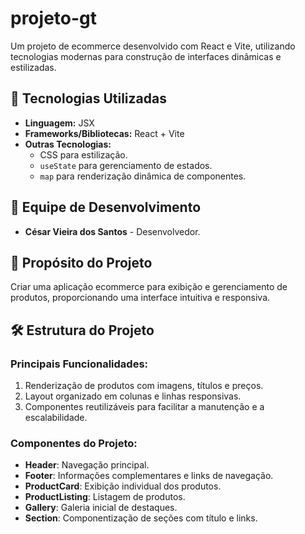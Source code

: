 # projeto-gt

Um projeto de ecommerce desenvolvido com React e Vite, utilizando tecnologias modernas para construção de interfaces dinâmicas e estilizadas.

## 🚀 Tecnologias Utilizadas

- **Linguagem:** JSX  
- **Frameworks/Bibliotecas:** React + Vite  
- **Outras Tecnologias:**  
  - CSS para estilização.  
  - `useState` para gerenciamento de estados.  
  - `map` para renderização dinâmica de componentes.  

## 👥 Equipe de Desenvolvimento

- **César Vieira dos Santos** - Desenvolvedor.

## 🎯 Propósito do Projeto

Criar uma aplicação ecommerce para exibição e gerenciamento de produtos, proporcionando uma interface intuitiva e responsiva.

## 🛠 Estrutura do Projeto

### Principais Funcionalidades:
1. Renderização de produtos com imagens, títulos e preços.
2. Layout organizado em colunas e linhas responsivas.
3. Componentes reutilizáveis para facilitar a manutenção e a escalabilidade.

### Componentes do Projeto:
- **Header**: Navegação principal.  
- **Footer**: Informações complementares e links de navegação.  
- **ProductCard**: Exibição individual dos produtos.  
- **ProductListing**: Listagem de produtos.  
- **Gallery**: Galeria inicial de destaques.  
- **Section**: Componentização de seções com título e links.
   
